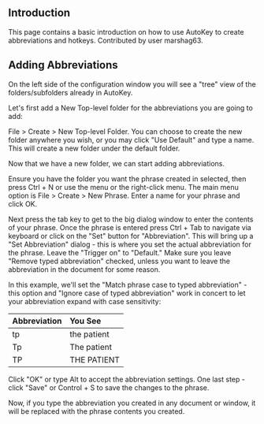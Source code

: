 ## Introduction ##
This page contains a basic introduction on how to use AutoKey to create abbreviations and hotkeys. Contributed by user marshag63.


## Adding Abbreviations ##
On the left side of the configuration window you will see a "tree" view of the folders/subfolders already in AutoKey.

Let's first add a New Top-level folder for the abbreviations you are going to add:

File > Create > New Top-level Folder. You can choose to create the new folder anywhere you wish, or you may click "Use Default" and type a name. This will create a new folder under the default folder.

Now that we have a new folder, we can start adding abbreviations.

Ensure you have the folder you want the phrase created in selected, then press Ctrl + N or use the menu or the right-click menu. The main menu option is File > Create > New Phrase. Enter a name for your phrase and click OK.

Next press the tab key to get to the big dialog window to enter the contents of your phrase.  Once the phrase is entered press Ctrl + Tab to navigate via keyboard or click on the "Set" button for "Abbreviation". This will bring up a "Set Abbreviation" dialog - this is where you set the actual abbreviation for the phrase. Leave the "Trigger on" to "Default."  Make sure you leave "Remove typed abbreviation" checked, unless you want to leave the abbreviation in the document for some reason.

In this example, we'll set the "Match phrase case to typed abbreviation" - this option and "Ignore case of typed abbreviation" work in concert to let your abbreviation expand with case sensitivity:

| **Abbreviation** | **You See** |
|:-----------------|:------------|
| tp | the patient |
| Tp | The patient |
| TP | THE PATIENT |

Click "OK" or type Alt to accept the abbreviation settings.  One last step - click "Save" or Control + S to save the changes to the phrase.

Now, if you type the abbreviation you created in any document or window, it will be replaced with the phrase contents you created.